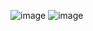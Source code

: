 ![image](https://github.com/juancarloslc/SimulacionporComputadora-JuanLopez/assets/49040925/ee4c080c-f6f9-4985-9344-f0fb71f7bdb7)
![image](https://github.com/juancarloslc/SimulacionporComputadora-JuanLopez/assets/49040925/8ca08bba-fe52-4894-b5de-51cca745c187)
